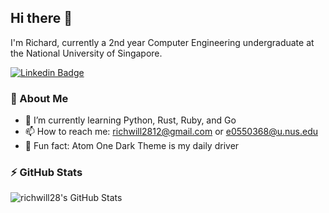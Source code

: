## Hi there 👋

I'm Richard, currently a 2nd year Computer Engineering undergraduate at the National University of Singapore.

[![Linkedin Badge](https://img.shields.io/badge/LinkedIn-0077B5?style=for-the-badge&logo=linkedin&logoColor=white)](https://www.linkedin.com/in/richard-willie/)

### 🚀 About Me

- 🌱 I’m currently learning Python, Rust, Ruby, and Go
- 📫 How to reach me: [richwill2812@gmail.com](mailto:richwill2812@gmail.com) or [e0550368@u.nus.edu](e0550368@u.nus.edu)
- 🌈 Fun fact: Atom One Dark Theme is my daily driver

### ⚡ GitHub Stats

<img alt="richwill28's GitHub Stats" src="https://github-readme-stats-richwill28.vercel.app/api?username=richwill28&show_icons=true&theme=nightowl" />

